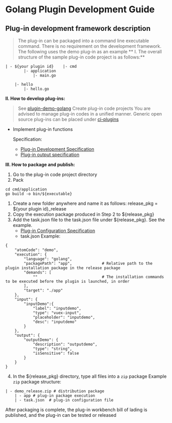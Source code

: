 # Golang Plugin Development Guide
## Plug-in development framework description
> The plug-in can be packaged into a command line executable command. There is no requirement on the development framework. The following uses the demo plug-in as an example
** I. The overall structure of the sample plug-in code project is as follows:**

```text
| - ${your plugin id}    |- cmd
        |- application
            |- main.go

    |- hello
        |- hello.go
```

**II. How to develop plug-ins:**

> See [plugin-demo-golang](https://github.com/ci-plugins/plugin-demo-golang)
Create plug-in code projects
You are advised to manage plug-in codes in a unified manner. Generic open source plug-ins can be placed under [ci-plugins](https://github.com/ci-plugins)
* Implement plug-in functions

  Specification:

  * [Plug-in Development Specification](../plugin-specification.md)
  * [Plug-in output specification](../plugin-output.md)

**III. How to package and publish:**

1. Go to the plug-in code project directory
2. Pack

```text
cd cmd/application
go build -o bin/${executable}
```

1. Create a new folder anywhere and name it as follows: release\_pkg = ${your plugin id}\_release
2. Copy the execution package produced in Step 2 to ${release\_pkg}
3. Add the task.json file to the task.json file under ${release\_pkg}. See the example.
   * [Plug-in Configuration Specification](../plugin-config.md)
   * task.json Example:
```text
{
    "atomCode": "demo",
    "execution": {
        "language": "golang",
        "packagePath": "app",             # Relative path to the plugin installation package in the release package
        "demands": [
            ""                            # The installation commands to be executed before the plugin is launched, in order
        ],
        "target": "./app"
    },
    "input": {
        "inputDemo":{
            "label": "inputdemo",  
            "type": "vuex-input",
            "placeholder": "inputdemo",
            "desc": "inputdemo"
        }
    },
    "output": {
        "outputDemo": {
            "description": "outputdemo",
            "type": "string",
            "isSensitive": false
        }
    }
}
```

4. In the ${release\_pkg} directory, type all files into a `zip` package
Example `zip` package structure:
```text
| - demo_release.zip # distribution package
	| - app # plug-in package execution
	| - task.json  # plug-in configuration file
```

After packaging is complete, the plug-in workbench bill of lading is published, and the plug-in can be tested or released

